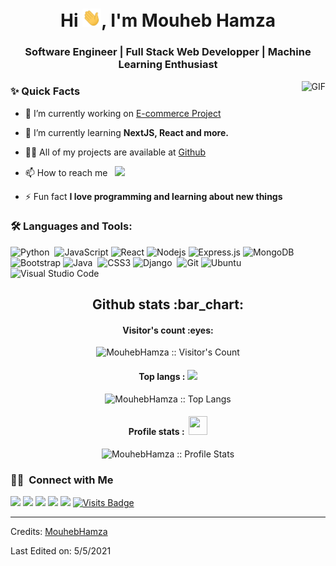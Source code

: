 <h1 align="center">Hi <img src="https://raw.githubusercontent.com/ABSphreak/ABSphreak/master/gifs/Hi.gif" width="30px">, I'm Mouheb Hamza</h1>
<h3 align="center">Software Engineer | Full Stack Web Developper  | Machine Learning Enthusiast</h3>


  <img align="right" alt="GIF" src="https://media.giphy.com/media/MC6eSuC3yypCU/giphy.gif" />
  
### ✨ Quick Facts
- 🔭 I’m currently working on [E-commerce Project](https://github.com/MouhebHamza/React-E-commerce)

- 🌱 I’m currently learning **NextJS, React and more.**

- 👨‍💻 All of my projects are available at [Github](https://github.com/MouhebHamza?tab=repositories)

- 📫 How to reach me &nbsp; [<img src="https://i.pinimg.com/474x/c8/f4/25/c8f425a8ecd3d70575235846c0f7986b.jpg" width="25">](https://www.linkedin.com/in/mouheb-hamza/)

- ⚡ Fun fact **I love programming and learning about new things**



### 🛠️ Languages and Tools:

![Python](https://img.shields.io/badge/-Python-05122A?style=flat&logo=python)&nbsp;
![JavaScript](https://img.shields.io/badge/-JavaScript-black?style=flat-square&logo=javascript)
![React](https://img.shields.io/badge/-React-black?style=flat-square&logo=react)
![Nodejs](https://img.shields.io/badge/-Nodejs-black?style=flat-square&logo=Node.js)
![Express.js](https://img.shields.io/badge/-Express-black?style=flat-square&logo=expressjs)
![MongoDB](https://img.shields.io/badge/-MongoDB-black?style=flat-square&logo=mongodb)
![Bootstrap](https://img.shields.io/badge/-Bootstrap-black?style=flat-square&logo=bootstrap)
![Java](https://img.shields.io/badge/-Java-05122A?style=flat&logo=Java&logoColor=FFA518)&nbsp;
![CSS3](https://img.shields.io/badge/-CSS3-black?style=flat-square&logo=css3)
![Django](https://img.shields.io/badge/-Django-05122A?style=flat&logo=django&logoColor=092E20)&nbsp;
![Git](https://img.shields.io/badge/-Git-black?style=flat-square&logo=git)
![Ubuntu](https://img.shields.io/badge/-Ubuntu-black?style=flat-square&logo=ubuntu)
![Visual Studio Code](https://img.shields.io/badge/-Visual%20Studio%20Code-05122A?style=flat&logo=visual-studio-code&logoColor=007ACC)&nbsp;




<h2 align="center">Github stats :bar_chart:</h2>

<h4 align="center">Visitor's count :eyes:</h4>

<p align="center"><img src="https://profile-counter.glitch.me/{MouhebHamza}/count.svg" alt="MouhebHamza :: Visitor's Count" /></p>

<h4 align="center">Top langs :&nbsp;<img src="https://media.giphy.com/media/ObNTw8Uzwy6KQ/giphy.gif" width="30px"></h4>

<p align="center"><img src="https://github-readme-stats.vercel.app/api/top-langs/?username=MouhebHamza&langs_count=10&theme=tokyonight&layout=compact" alt="MouhebHamza :: Top Langs" /></p>

<h4 align="center">Profile stats :&nbsp; <img src="https://cultofthepartyparrot.com/parrots/hd/githubparrot.gif" width="30" height="30"/></h4>

<p align="center"><img src="https://github-readme-stats.vercel.app/api?username=MouhebHamza&show_icons=true&theme=synthwave" alt="MouhebHamza :: Profile Stats" /></p>



### 🤝🏻 &nbsp;Connect with Me

<p align = "center">
 
[<img src ="https://img.shields.io/badge/portfolio-%23.svg?&style=for-the-badge&logo=&logoColor=white%22">](https://MouhebHamza.github.io)
[<img src="https://img.shields.io/badge/twitter-%231DA1F2.svg?&style=for-the-badge&logo=twitter&logoColor=white" />](https://twitter.com/) 
[<img src="https://img.shields.io/badge/linkedin-%230077B5.svg?&style=for-the-badge&logo=linkedin&logoColor=white" />](https://www.linkedin.com/in/mouheb-hamza/)
[<img src = "https://img.shields.io/badge/instagram-%23E4405F.svg?&style=for-the-badge&logo=instagram&logoColor=white">](https://www.instagram.com/mouheb_hamza/)
[<img src="https://img.shields.io/badge/facebook-%231877F2.svg?&style=for-the-badge&logo=facebook&logoColor=white" />](https://www.facebook.com/mouheb.hamza1/) 
[![Visits Badge](https://badges.pufler.dev/visits/MouhebHamza/MouhebHamza?style=for-the-badge)](https://github.com/MouhebHamza)

</p>

------
Credits: [MouhebHamza](https://github.com/MouhebHamza)

Last Edited on: 5/5/2021
